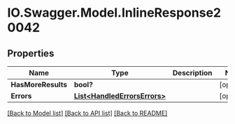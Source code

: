 # IO.Swagger.Model.InlineResponse20042
## Properties

Name | Type | Description | Notes
------------ | ------------- | ------------- | -------------
**HasMoreResults** | **bool?** |  | [optional] 
**Errors** | [**List&lt;HandledErrorsErrors&gt;**](HandledErrorsErrors.md) |  | [optional] 

[[Back to Model list]](../README.md#documentation-for-models) [[Back to API list]](../README.md#documentation-for-api-endpoints) [[Back to README]](../README.md)

